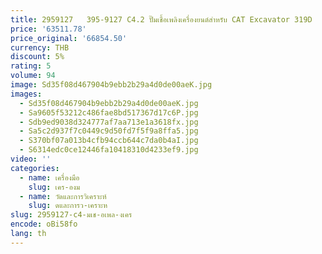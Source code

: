 ```yaml
---
title: 2959127   395-9127 C4.2 ปั๊มเชื้อเพลิงเครื่องยนต์สําหรับ CAT Excavator 319D
price: '63511.78'
price_original: '66854.50'
currency: THB
discount: 5%
rating: 5
volume: 94
image: Sd35f08d467904b9ebb2b29a4d0de00aeK.jpg
images:
  - Sd35f08d467904b9ebb2b29a4d0de00aeK.jpg
  - Sa9605f53212c486fae8bd517367d17c6P.jpg
  - Sdb9ed9038d324777af7aa713e1a3618fx.jpg
  - Sa5c2d937f7c0449c9d50fd7f5f9a8ffa5.jpg
  - S370bf07a013b4cfb94ccb644c7da0b4aI.jpg
  - S6314edc0ce12446fa10418310d4233ef9.jpg
video: ''
categories:
  - name: เครื่องมือ
    slug: เคร-องม
  - name: วัดและการวิเคราะห์
    slug: ดและการว-เคราะห
slug: 2959127-c4-มเช-อเพล-งเคร
encode: oBi58fo
lang: th
---
```

  